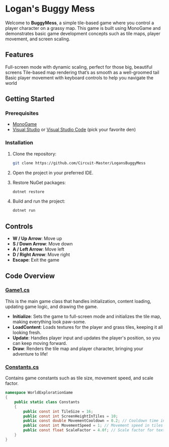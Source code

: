 # Logan's Buggy Mess

Welcome to **BuggyMess**, a simple tile-based game where you control a player character on a grassy map. This game is built using MonoGame and demonstrates basic game development concepts such as tile maps, player movement, and screen scaling.

## Features

Full-screen mode with dynamic scaling, perfect for those big, beautiful screens
Tile-based map rendering that’s as smooth as a well-groomed tail
Basic player movement with keyboard controls to help you navigate the world

## Getting Started

### Prerequisites

- [MonoGame](http://www.monogame.net/downloads/)
- [Visual Studio](https://visualstudio.microsoft.com/) or [Visual Studio Code](https://code.visualstudio.com/) (pick your favorite den)

### Installation

1. Clone the repository:
    ```sh
    git clone https://github.com/Circuit-Master/LogansBuggyMess
    ```
2. Open the project in your preferred IDE.

3. Restore NuGet packages:
    ```sh
    dotnet restore
    ```

4. Build and run the project:
    ```sh
    dotnet run
    ```

## Controls

- **W / Up Arrow**: Move up
- **S / Down Arrow**: Move down
- **A / Left Arrow**: Move left
- **D / Right Arrow**: Move right
- **Escape**: Exit the game

## Code Overview

### [Game1.cs](http://_vscodecontentref_/0)

This is the main game class that handles initialization, content loading, updating game logic, and drawing the game.

- **Initialize**: Sets the game to full-screen mode and initializes the tile map, making everything look paw-some.
- **LoadContent**: Loads textures for the player and grass tiles, keeping it all looking fresh.
- **Update**: Handles player input and updates the player's position, so you can keep moving forward.
- **Draw**: Renders the tile map and player character, bringing your adventure to life!

### [Constants.cs](http://_vscodecontentref_/1)

Contains game constants such as tile size, movement speed, and scale factor.

```csharp
namespace WorldExplorationGame
{
    public static class Constants
    {
        public const int TileSize = 16;
        public const int ScreenHeightInTiles = 10;
        public const double MovementCooldown = 0.2; // Cooldown time in seconds
        public const int MovementSpeed = 1; // Movement speed in tiles
        public const float ScaleFactor = 4.0f; // Scale factor for textures
    }
}
